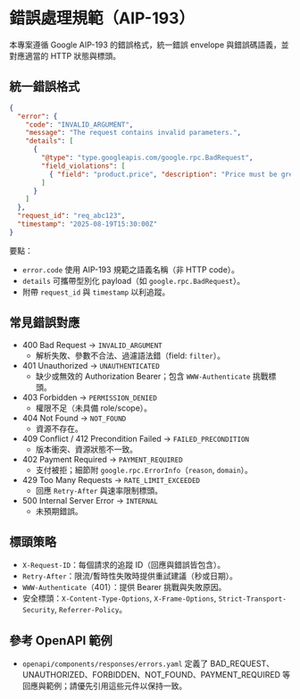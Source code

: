 # 錯誤處理規範（AIP-193）

本專案遵循 Google AIP-193 的錯誤格式，統一錯誤 envelope 與錯誤碼語義，並對應適當的 HTTP 狀態與標頭。

## 統一錯誤格式

```json
{
  "error": {
    "code": "INVALID_ARGUMENT",
    "message": "The request contains invalid parameters.",
    "details": [
      {
        "@type": "type.googleapis.com/google.rpc.BadRequest",
        "field_violations": [
          { "field": "product.price", "description": "Price must be greater than 0" }
        ]
      }
    ]
  },
  "request_id": "req_abc123",
  "timestamp": "2025-08-19T15:30:00Z"
}
```

要點：
- `error.code` 使用 AIP-193 規範之語義名稱（非 HTTP code）。
- `details` 可攜帶型別化 payload（如 `google.rpc.BadRequest`）。
- 附帶 `request_id` 與 `timestamp` 以利追蹤。

## 常見錯誤對應

- 400 Bad Request → `INVALID_ARGUMENT`
  - 解析失敗、參數不合法、過濾語法錯（field: `filter`）。
- 401 Unauthorized → `UNAUTHENTICATED`
  - 缺少或無效的 Authorization Bearer；包含 `WWW-Authenticate` 挑戰標頭。
- 403 Forbidden → `PERMISSION_DENIED`
  - 權限不足（未具備 role/scope）。
- 404 Not Found → `NOT_FOUND`
  - 資源不存在。
- 409 Conflict / 412 Precondition Failed → `FAILED_PRECONDITION`
  - 版本衝突、資源狀態不一致。
- 402 Payment Required → `PAYMENT_REQUIRED`
  - 支付被拒；細節附 `google.rpc.ErrorInfo`（`reason`, `domain`）。
- 429 Too Many Requests → `RATE_LIMIT_EXCEEDED`
  - 回應 `Retry-After` 與速率限制標頭。
- 500 Internal Server Error → `INTERNAL`
  - 未預期錯誤。

## 標頭策略

- `X-Request-ID`：每個請求的追蹤 ID（回應與錯誤皆包含）。
- `Retry-After`：限流/暫時性失敗時提供重試建議（秒或日期）。
- `WWW-Authenticate`（401）：提供 Bearer 挑戰與失敗原因。
- 安全標頭：`X-Content-Type-Options`, `X-Frame-Options`, `Strict-Transport-Security`, `Referrer-Policy`。

## 參考 OpenAPI 範例

- `openapi/components/responses/errors.yaml` 定義了 BAD_REQUEST、UNAUTHORIZED、FORBIDDEN、NOT_FOUND、PAYMENT_REQUIRED 等回應與範例；請優先引用這些元件以保持一致。
